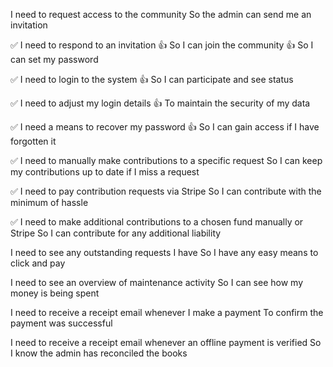 I need to request access to the community
So the admin can send me an invitation

✅ I need to respond to an invitation
👍 So I can join the community
👍 So I can set my password

✅ I need to login to the system
👍 So I can participate and see status

✅ I need to adjust my login details
👍 To maintain the security of my data

✅ I need a means to recover my password
👍 So I can gain access if I have forgotten it

✅ I need to manually make contributions to a specific request
So I can keep my contributions up to date if I miss a request

✅ I need to pay contribution requests via Stripe
So I can contribute with the minimum of hassle

✅ I need to make additional contributions to a chosen fund
    manually or Stripe
So I can contribute for any additional liability

I need to see any outstanding requests I have
So I have any easy means to click and pay

I need to see an overview of maintenance activity
So I can see how my money is being spent

I need to receive a receipt email whenever I make a payment
To confirm the payment was successful

I need to receive a receipt email whenever an offline payment is verified
So I know the admin has reconciled the books
